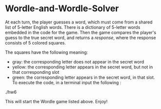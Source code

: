 # Wordle-and-Wordle-Solver
At each turn, the player guesses a word, which must come from a shared list of
5-letter English words. There is a dictionary of 5-letter words embedded in the
code for the game. Then the game compares the player's guess to the true secret
word, and returns a *response*, where the response consists of 5 colored
squares.

The squares have the following meaning:
  * gray: the corresponding letter does not appear in the secret word
  * yellow: the corresponding letter appears in the secret word, but not in that
    corresponding slot
  * green: the corresponding letter appears in the secret word, in that slot.
To execute the code, in a terminal input the following : 

./hw6

This will start the Wordle game listed above. Enjoy!
